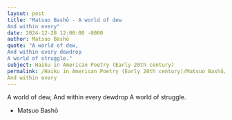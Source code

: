 ```yaml
---
layout: post
title: "Matsuo Bashō - A world of dew 
And within every"
date: 2024-12-28 12:00:00 -0000
author: Matsuo Bashō
quote: "A world of dew, 
And within every dewdrop 
A world of struggle."
subject: Haiku in American Poetry (Early 20th century)
permalink: /Haiku in American Poetry (Early 20th century)/Matsuo Bashō/Matsuo Bashō - A world of dew 
And within every
---
```


A world of dew, 
And within every dewdrop 
A world of struggle.

- Matsuo Bashō
